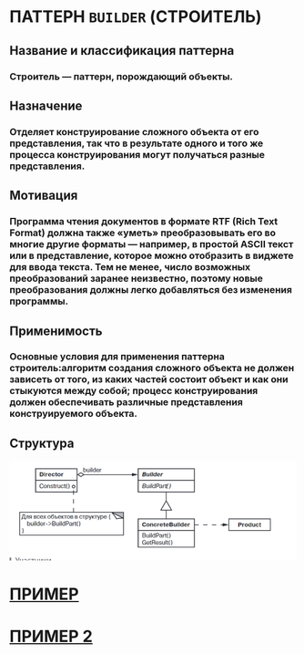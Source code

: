 # ПАТТЕРН `BUILDER` (СТРОИТЕЛЬ)

## Название и классификация паттерна
### Строитель — паттерн, порождающий объекты.

## Назначение
### Отделяет конструирование сложного объекта от его представления, так что в результате одного и того же процесса конструирования могут получаться разные представления.

## Мотивация
### Программа чтения документов в формате RTF (Rich Text Format) должна также «уметь» преобразовывать его во многие другие форматы — например, в простой ASCII текст или в представление, которое можно отобразить в виджете для ввода текста. Тем не менее, число возможных преобразований заранее неизвестно, поэтому новые преобразования должны легко добавляться без изменения программы.

## Применимость
### Основные условия для применения паттерна строитель:алгоритм создания сложного объекта не должен зависеть от того, из каких частей состоит объект и как они стыкуются между собой; процесс конструирования должен обеспечивать различные представления конструируемого объекта.

## Структура
![builder](https://github.com/SergeiMarkushov/Patterns/blob/master/patterns/src/main/resources/images/builder.png)

# [ПРИМЕР](BuilderApp.java)
# [ПРИМЕР 2](FullBuilder.java)